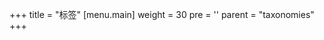 +++
title = "标签"
[menu.main]
  weight = 30
  pre = '<i class="fas fa-fw fa-tags"></i>'
  parent = "taxonomies"
+++
